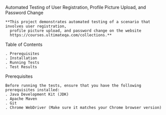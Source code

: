 Automated Testing of User Registration, Profile Picture Upload, and Password Change

    **This project demonstrates automated testing of a scenario that involves user registration, 
      profile picture upload, and password change on the website 
      https://courses.ultimateqa.com/collections.**
    
Table of Contents

    . Prerequisites
    . Installation
    . Running Tests
    . Test Results

Prerequisites

    Before running the tests, ensure that you have the following prerequisites installed:
    . Java Development Kit (JDK)
    . Apache Maven
    . Git
    . Chrome WebDriver (Make sure it matches your Chrome browser version)

